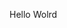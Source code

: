 Hello Wolrd













































































































































































































